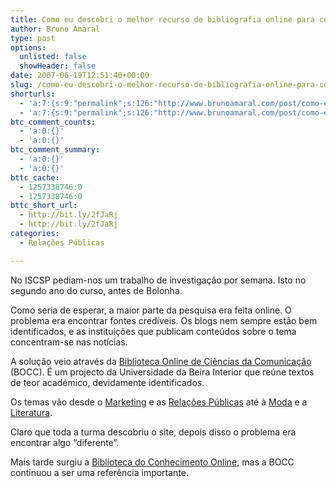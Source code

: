 ```yaml
---
title: Como eu descobri o melhor recurso de bibliografia online para comunicação e relações públicas
author: Bruno Amaral
type: post
options:
  unlisted: false
  showHeader: false
date: 2007-06-19T12:51:40+00:00
slug: /como-eu-descobri-o-melhor-recurso-de-bibliografia-online-para-comunicacao-e-relacoes-publicas/
shorturls:
  - 'a:7:{s:9:"permalink";s:126:"http://www.brunoamaral.com/post/como-eu-descobri-o-melhor-recurso-de-bibliografia-online-para-comunicacao-e-relacoes-publicas/";s:7:"tinyurl";s:25:"http://tinyurl.com/dha5qn";s:4:"isgd";s:17:"http://is.gd/pMUn";s:5:"bitly";s:19:"http://bit.ly/U7iHK";s:5:"snipr";s:22:"http://snipr.com/ewmjk";s:5:"snurl";s:22:"http://snurl.com/ewmjk";s:7:"snipurl";s:24:"http://snipurl.com/ewmjk";}'
  - 'a:7:{s:9:"permalink";s:126:"http://www.brunoamaral.com/post/como-eu-descobri-o-melhor-recurso-de-bibliografia-online-para-comunicacao-e-relacoes-publicas/";s:7:"tinyurl";s:25:"http://tinyurl.com/dha5qn";s:4:"isgd";s:17:"http://is.gd/pMUn";s:5:"bitly";s:19:"http://bit.ly/U7iHK";s:5:"snipr";s:22:"http://snipr.com/ewmjk";s:5:"snurl";s:22:"http://snurl.com/ewmjk";s:7:"snipurl";s:24:"http://snipurl.com/ewmjk";}'
btc_comment_counts:
  - 'a:0:{}'
  - 'a:0:{}'
btc_comment_summary:
  - 'a:0:{}'
  - 'a:0:{}'
bttc_cache:
  - 1257338746:0
  - 1257338746:0
bttc_short_url:
  - http://bit.ly/2fJaRj
  - http://bit.ly/2fJaRj
categories:
  - Relações Públicas

---
```

No ISCSP pediam-nos um trabalho de investigação por semana. Isto no segundo ano do curso, antes de Bolonha.

Como seria de esperar, a maior parte da pesquisa era feita online. O problema era encontrar fontes credíveis. Os blogs nem sempre estão bem identificados, e as instituições que publicam conteúdos sobre o tema concentram-se nas notícias.

A solução veio através da [Biblioteca Online de Ciências da Comunicação][1] (BOCC). É um projecto da Universidade da Beira Interior que reúne textos de teor académico, devidamente identificados.

Os temas vão desde o [Marketing][2] e as [Relações Públicas][3] até à [Moda][4] e a [Literatura][4].

Claro que toda a turma descobriu o site, depois disso o problema era encontrar algo &#8220;diferente&#8221;.

Mais tarde surgiu a [Biblioteca do Conhecimento Online][5], mas a BOCC continuou a ser uma referência importante.

 [1]: http://www.bocc.ubi.pt/index.php
 [2]: http://www.bocc.ubi.pt/_listas/tematica.php?codtema=68
 [3]: http://www.bocc.ubi.pt/_listas/tematica.php?codtema=30
 [4]: http://www.bocc.ubi.pt/_listas/tematica.php?codtema=32
 [5]: http://www.b-on.pt/